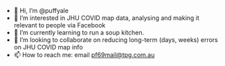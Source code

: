 - 👋 Hi, I’m @puffyale
- 👀 I’m interested in JHU COVID map data, analysing and making it relevant to people via Facebook
- 🌱 I’m currently learning to run a soup kitchen.
- 💞️ I’m looking to collaborate on reducing long-term (days, weeks) errors on JHU COVID map info
- 📫 How to reach me: email pf69mail@tpg.com.au

<!---
puffyale/puffyale is a ✨ special ✨ repository because its `README.md` (this file) appears on your GitHub profile.
You can click the Preview link to take a look at your changes.
--->
